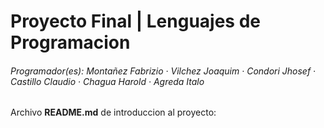 # Proyecto Final | Lenguajes de Programacion
###### Programador(es): Montañez Fabrizio · Vilchez Joaquim · Condori Jhosef · Castillo Claudio · Chagua Harold · Agreda Italo
Archivo **README.md** de introduccion al proyecto:
